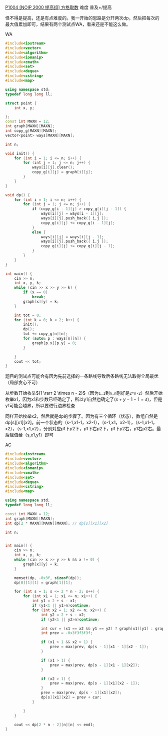 [P1004 [NOIP 2000 提高组] 方格取数](https://www.luogu.com.cn/problem/P1004)
难度
普及+/提高

怪不得是提高，还是有点难度的。我一开始的思路是分开两次dp，然后把每次的最大值累加即可，结果有两个测试点WA，看来还是不能这么做。

WA
```c++
#include<iostream>
#include<vector>
#include<algorithm>
#include<iomanip>
#include<cmath>
#include<set>
#include<deque>
#include<cstring>
#include<map>

using namespace std;
typedef long long ll;

struct point {
	int x, y;

};
const int MAXN = 12;
int graph[MAXN][MAXN];
int copy_g[MAXN][MAXN];
vector<point> ways[MAXN][MAXN];

int n;

void init() {
	for (int i = 1; i <= n; i++) {
		for (int j = 1; j <= n; j++) {
			ways[i][j].clear();
			copy_g[i][j] = graph[i][j];
		}
	}
}

void dp() {
	for (int i = 1; i <= n; i++) {
		for (int j = 1; j <= n; j++) {
			if (copy_g[i - 1][j] > copy_g[i][j - 1]) {
				ways[i][j] = ways[i - 1][j];
				ways[i][j].push_back({ i,j });
				copy_g[i][j] += copy_g[i - 1][j];
			}
			else {
				ways[i][j] = ways[i][j - 1];
				ways[i][j].push_back({ i,j });
				copy_g[i][j] += copy_g[i][j - 1];
			}
		}
	}
}

int main() {
	cin >> n;
	int x, y, k;
	while (cin >> x >> y >> k) {
		if (x == 0)
			break;
		graph[x][y] = k;
	}

	int tot = 0;
	for (int k = 0; k < 2; k++) {
		init();
		dp();
		tot += copy_g[n][n];
		for (auto& p : ways[n][n]) {
			graph[p.x][p.y] = 0;
		}

	}
	cout << tot;
}
```

题目的测试点可能会有因为先前选择的一条路线导致后条路线无法取得全局最优（局部贪心不可）

从步数开始枚举$(1 \rarr 2 \times n - 2)$（因为`1,1`到`n,n`刚好是`2*n-2`）然后开始枚举x1，因为x1和步数已经确定了，所以y1自然也确定了$(x + y - 1 - 1 = s)$，但是y1可能会越界，所以要进行边界检查

同样开始枚举x2，然后就是dp的步骤了。因为有三个循环（状态），数组自然是dp[s][x1][x2]。前一个状态的（s-1,x1-1，x2-1），（s-1,x1，x2-1），（s-1,x1-1，x2），（s-1,x1,x2），分别对应p1下p2下，p1下右p2下，p1下p2右，p1右p2右。最后赋值给（s,x1,y1）即可

AC
```c++
#include<iostream>
#include<vector>
#include<algorithm>
#include<iomanip>
#include<cmath>
#include<set>
#include<deque>
#include<cstring>
#include<map>

using namespace std;
typedef long long ll;

const int MAXN = 12;
int graph[MAXN][MAXN]; 
int dp[2 * MAXN][MAXN][MAXN]; // dp[s][x1][x2]

int n;


int main() {
	cin >> n;
	int x, y, k;
	while (cin >> x >> y >> k && x != 0) {
		graph[x][y] = k;
	}

    memset(dp, -0x3f, sizeof(dp));
    dp[0][1][1] = graph[1][1];

	for (int s = 1; s <= 2 * n - 2; s++) {
		for (int x1 = 1; x1 <= n; x1++) {
			int y1 = 2 + s - x1;
			if (y1<1 || y1>n)continue;
			for (int x2 = 1; x2 <= n; x2++) {
				int y2 = 2 + s - x2;
				if (y2<1 || y2>n)continue;

				int cur = (x1 == x2 && y1 == y2) ? graph[x1][y1] : graph[x1][y1] + graph[x2][y2];
				int prev = -0x3f3f3f3f;

				if (x1 > 1 && x2 > 1) {
					prev = max(prev, dp[s - 1][x1 - 1][x2 - 1]);
				}

				if (x1 > 1) {
					prev = max(prev, dp[s - 1][x1 - 1][x2]);
				}

				if (x2 > 1) {
					prev = max(prev, dp[s - 1][x1][x2 - 1]);
				}
				prev = max(prev, dp[s - 1][x1][x2]);
				dp[s][x1][x2] = prev + cur;
			}

		}
	}

    cout << dp[2 * n - 2][n][n] << endl;
}
```